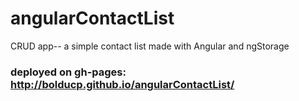 # angularContactList

CRUD app-- a simple contact list made with Angular and ngStorage

### deployed on gh-pages: http://bolducp.github.io/angularContactList/

